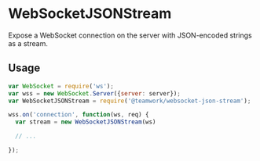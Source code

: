 # WebSocketJSONStream

Expose a WebSocket connection on the server with JSON-encoded strings as a stream.

## Usage

```js
var WebSocket = require('ws');
var wss = new WebSocket.Server({server: server});
var WebSocketJSONStream = require('@teamwork/websocket-json-stream');

wss.on('connection', function(ws, req) {
  var stream = new WebSocketJSONStream(ws)

  // ...

});
```
